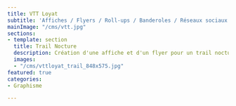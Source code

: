 ```yaml
---
title: VTT Loyat
subtitle: 'Affiches / Flyers / Roll-ups / Banderoles / Réseaux sociaux '
mainImage: "/cms/vtt.jpg"
sections:
- template: section
  title: Trail Nocture
  description: Création d'une affiche et d'un flyer pour un trail nocturne.
  images:
  - "/cms/vttloyat_trail_848x575.jpg"
featured: true
categories:
- Graphisme

---
```

